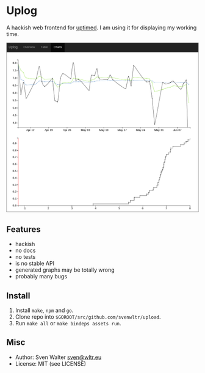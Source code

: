 Uplog
=====

A hackish web frontend for [uptimed](https://github.com/rpodgorny/uptimed).
I am using it for displaying my working time.

![Screenshot](https://raw.githubusercontent.com/svenwltr/uplog/master/screenshot.png)

Features
--------

* hackish
* no docs
* no tests
* is no stable API
* generated graphs may be totally wrong
* probably many bugs

Install
-------

1. Install `make`, `npm` and `go`.
2. Clone repo into `$GOROOT/src/github.com/svenwltr/upload`.
3. Run `make all` or `make bindeps assets run`.


Misc
----

* Author: Sven Walter <sven@wltr.eu>
* License: MIT (see LICENSE)

